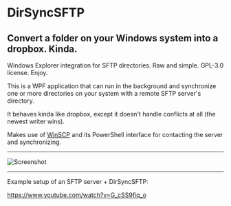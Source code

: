 # DirSyncSFTP

## Convert a folder on your Windows system into a dropbox. Kinda.

Windows Explorer integration for SFTP directories. Raw and simple. GPL-3.0 license. Enjoy.

This is a WPF application that can run in the background and synchronize one or more directories on your system with a remote SFTP server's directory.

It behaves kinda like dropbox, except it doesn't handle conflicts at all (the newest writer wins).

Makes use of [WinSCP](https://github.com/winscp/winscp) and its PowerShell interface for contacting the server and synchronizing.

---

![Screenshot](https://api.files.glitchedpolygons.com/api/v1/files/dirsyncsftp-screenshot.png)

---

Example setup of an SFTP server + DirSyncSFTP:

https://www.youtube.com/watch?v=G_cSS9fiq_o
